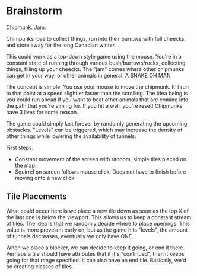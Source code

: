 Brainstorm
====

Chipmunk. Jam.

Chimpunks love to collect things, run into their burrows with full cheecks, and
store away for the long Canadian winter.

This could work as a top-down style game using the mouse. You're in a constant
state of running through various bush/burrows/rocks, collecting things, filling
up your cheecks. The "jam" comes where other chipmunks can get in your way, or
other animals in general. A SNAKE OH MAN

The concept is simple. You use your mouse to move the chipmunk. It'll run to
that point at a speed slightler faster than the scrolling. The idea being is you
could run ahead if you want to beat other animals that are coming into the path
that you're aiming for. If you hit a wall, you're reset! Chipmunks have 3 lives
for some reason.

The game could simply last forever by randomly generating the upcoming
obstacles. "Levels" can be triggered, which may increase the density of other
things while lowering the availability of tunnels.

First steps:

* Constant movement of the screen with random, simple tiles placed on the map.
* Squirrel on screen follows mouse click. Does not have to finish before moving
  onto a new click.

Tile Placements
-------

What could occur here is we place a new tile down as soon as the top X of the
last one is below the viewport. This allows us to keep a constant stream of
tiles. The idea is that we randomly decide where to place openings. This value
is more prevelant early on, but as the game hits "levels", the amount of tunnels
decreases, eventually we only have ONE.

When we place a blocker, we can decide to keep it going, or end it there.
Perhaps a tile should have attributes that if it's "continued", then it keeps
going for that range specified. It can also have an end tile. Basically, we'd be
creating classes of tiles.

